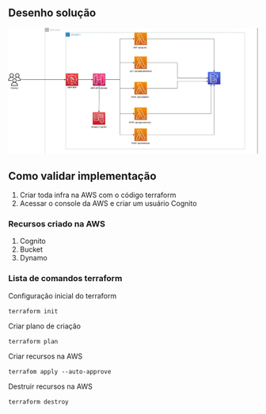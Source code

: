 ## Desenho solução

<img src="arquivos/desenho-solucao.jpeg">


## Como validar implementação

1) Criar toda infra na AWS com o código terraform
2) Acessar o console da AWS e criar um usuário Cognito


### Recursos criado na AWS
1. Cognito
2. Bucket
3. Dynamo

### Lista de comandos terraform

Configuração inicial do terraform
```
terraform init
```

Criar plano de criação
```
terraform plan
```

Criar recursos na AWS
```
terrafom apply --auto-approve
```

Destruir recursos na AWS
```
terraform destroy
```

